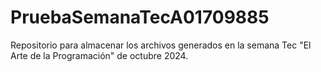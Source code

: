 # PruebaSemanaTecA01709885
Repositorio para almacenar los archivos generados en la semana Tec "El Arte de la Programación" de octubre 2024.
